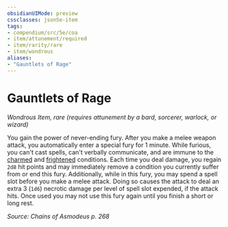 ```yaml
---
obsidianUIMode: preview
cssclasses: json5e-item
tags:
- compendium/src/5e/coa
- item/attunement/required
- item/rarity/rare
- item/wondrous
aliases: 
- "Gauntlets of Rage"
---
```

# Gauntlets of Rage
*Wondrous Item, rare (requires attunement by a bard, sorcerer, warlock, or wizard)*  


You gain the power of never-ending fury. After you make a melee weapon attack, you automatically enter a special fury for 1 minute. While furious, you can't cast spells, can't verbally communicate, and are immune to the [charmed](/Systems/5e/rules/conditions.md#charmed) and [frightened](/Systems/5e/rules/conditions.md#frightened) conditions. Each time you deal damage, you regain `2d8` hit points and may immediately remove a condition you currently suffer from or end this fury. Additionally, while in this fury, you may spend a spell slot before you make a melee attack. Doing so causes the attack to deal an extra 3 (`1d6`) necrotic damage per level of spell slot expended, if the attack hits. Once used you may not use this fury again until you finish a short or long rest.

*Source: Chains of Asmodeus p. 268*
